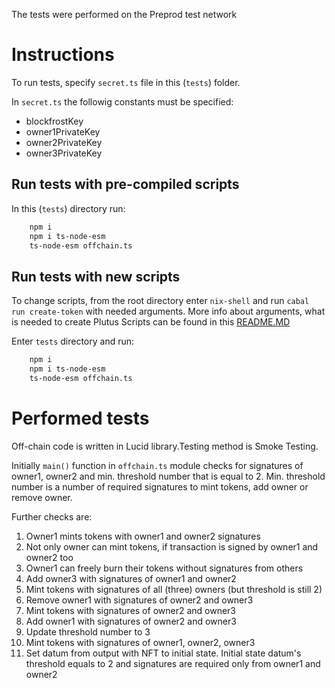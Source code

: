 The tests were performed on the Preprod test network

# Instructions 

To run tests, specify `secret.ts` file in this (`tests`) folder.

In `secret.ts` the followig constants must be specified:  
  - blockfrostKey
  - owner1PrivateKey
  - owner2PrivateKey
  - owner3PrivateKey

## Run tests with pre-compiled scripts

In this (`tests`) directory run:
```sh
    npm i
    npm i ts-node-esm
    ts-node-esm offchain.ts
```

## Run tests with new scripts

To change scripts, from the root directory enter `nix-shell` and run `cabal run create-token` with needed arguments. More info about arguments, what is needed to create Plutus Scripts can be found in this [README.MD](../README.md)


Enter `tests` directory and run:
```sh
    npm i
    npm i ts-node-esm
    ts-node-esm offchain.ts
```


# Performed tests
Off-chain code is written in Lucid library.Testing method is Smoke Testing.

Initially `main()` function in `offchain.ts` module checks for signatures of owner1, owner2 and min. threshold number that is equal to 2. Min. threshold number is a number of required signatures to mint tokens, add owner or remove owner.

Further checks are:
1. Owner1 mints tokens with owner1 and owner2 signatures
2. Not only owner can mint tokens, if transaction is signed by owner1 and owner2 too
3. Owner1 can freely burn their tokens without signatures from others
4. Add owner3 with signatures of owner1 and owner2
5. Mint tokens with signatures of all (three) owners (but threshold is still 2)
6. Remove owner1 with signatures of owner2 and owner3
7. Mint tokens with signatures of owner2 and owner3
8. Add owner1 with signatures of owner2 and owner3
9. Update threshold number to 3
10. Mint tokens with signatures of owner1, owner2, owner3
11. Set datum from output with NFT to initial state. Initial state datum's threshold equals to 2 and signatures are required only from owner1 and owner2